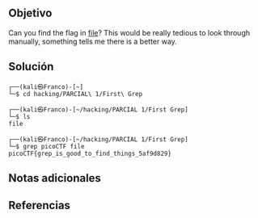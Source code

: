 ## Objetivo
Can you find the flag in [file](https://jupiter.challenges.picoctf.org/static/315d3325dc668ab7f1af9194f2de7e7a/file)? This would be really tedious to look through manually, something tells me there is a better way.

## Solución
```
┌──(kali㉿Franco)-[~]
└─$ cd hacking/PARCIAL\ 1/First\ Grep 
                                                                                                
┌──(kali㉿Franco)-[~/hacking/PARCIAL 1/First Grep]
└─$ ls 
file
                                                                                                
┌──(kali㉿Franco)-[~/hacking/PARCIAL 1/First Grep]
└─$ grep picoCTF file       
picoCTF{grep_is_good_to_find_things_5af9d829}
```
## Notas adicionales

## Referencias